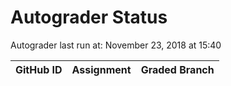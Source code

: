 # Autograder Status
Autograder last run at: November 23, 2018 at 15:40

| GitHub ID | Assignment | Graded Branch |
|-----------|------------|---------------|

